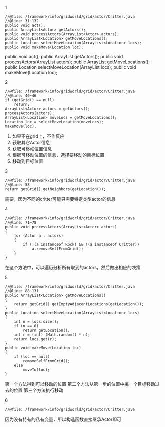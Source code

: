 1
```
//@file: /framework/info/gridworld/grid/actor/Critter.java
//@line: 31~132
public void act();
public ArrayList<Actor> getActors();
public void processActors(ArrayList<Actor> actors);
public ArrayList<Location> getMoveLocations();
public Location selectMoveLocation(ArrayList<Location> locs);
public void makeMove(Location loc);
```
public void act();
public ArrayList<Actor> getActors();
public void processActors(ArrayList<Actor> actors);
public ArrayList<Location> getMoveLocations();
public Location selectMoveLocation(ArrayList<Location> locs);
public void makeMove(Location loc);

2
```
//@file: /framework/info/gridworld/grid/actor/Critter.java
//@line: 40~46
if (getGrid() == null)
    return;
ArrayList<Actor> actors = getActors();
processActors(actors);
ArrayList<Location> moveLocs = getMoveLocations();
Location loc = selectMoveLocation(moveLocs);
makeMove(loc);
```
1. 如果不在grid上，不作反应
2. 获取其它Actor信息
3. 获取可移动位置信息
4. 根据可移动位置的信息，选择要移动的目标位置
5. 移动到目标位置

3
```
//@file: /framework/info/gridworld/grid/actor/Critter.java
//@line: 58
return getGrid().getNeighbors(getLocation());
```
需要，因为不同的critter可能只需要特定类型actor的信息

4
```
//@file: /framework/info/gridworld/grid/actor/Critter.java
//@line: 71~78
public void processActors(ArrayList<Actor> actors)
{
    for (Actor a : actors)
    {
        if (!(a instanceof Rock) && !(a instanceof Critter))
            a.removeSelfFromGrid();
    }
}
```
在这个方法中，可以遍历分析所有取到的actors，然后做出相应的决策

5
```
//@file: /framework/info/gridworld/grid/actor/Critter.java
//@line: 88~131
public ArrayList<Location> getMoveLocations()
{
    return getGrid().getEmptyAdjacentLocations(getLocation());
}
public Location selectMoveLocation(ArrayList<Location> locs)
{
    int n = locs.size();
    if (n == 0)
        return getLocation();
    int r = (int) (Math.random() * n);
    return locs.get(r);
}
public void makeMove(Location loc)
{
    if (loc == null)
        removeSelfFromGrid();
    else
        moveTo(loc);
}
```
第一个方法得到可以移动的位置
第二个方法从第一步的位置中挑一个目标移动过去的位置
第三个方法执行移动

6
```
//@file: /framework/info/gridworld/grid/actor/Critter.java
```
因为没有特有的私有变量，所以构造函数直接继承Actor即可